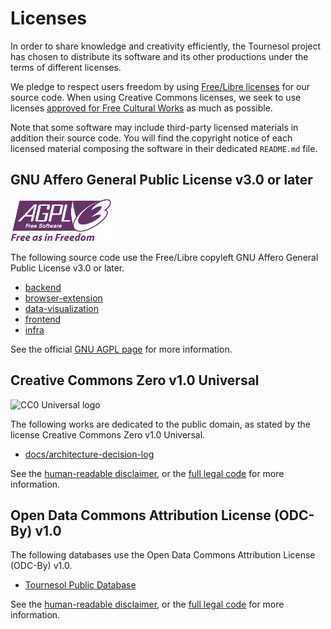 # Licenses

In order to share knowledge and creativity efficiently, the Tournesol project
has chosen to distribute its software and its other productions under the
terms of different licenses.

We pledge to respect users freedom by using
[Free/Libre licenses][gnu-freesoftware] for our source code. When using
Creative Commons licenses, we seek to use licenses
[approved for Free Cultural Works][cc-freeculturalworks] as much as possible.

Note that some software may include third-party licensed materials in addition
their source code. You will find the copyright notice of each licensed
material composing the software in their dedicated `README.md` file.

## GNU Affero General Public License v3.0 or later

![GNU AGPL v3.0 logo](./docs/logos/agplv3-with-text-162x68.png)

The following source code use the Free/Libre copyleft GNU Affero General Public
License v3.0 or later.

- [backend][ts-browser-ext-copyrights]
- [browser-extension][ts-browser-ext-copyrights]
- [data-visualization][ts-data-viz-copyrights]
- [frontend][ts-frontend-copyrights]
- [infra][ts-infra-copyrights]

See the official [GNU AGPL page][gnu-agpl-3.0] for more information.

## Creative Commons Zero v1.0 Universal

![CC0 Universal logo](https://mirrors.creativecommons.org/presskit/buttons/80x15/png/cc-zero.png)

The following works are dedicated to the public domain, as stated by the
license Creative Commons Zero v1.0 Universal.

- [docs/architecture-decision-log](./docs/architecture-decision-log/LICENSE.md)


See the [human-readable disclaimer][cc0-1.0-disclaimer], or the
[full legal code][cc0-1.0-full-legalcode] for more information.

## Open Data Commons Attribution License (ODC-By) v1.0

The following databases use the Open Data Commons Attribution License (ODC-By)
v1.0.

- [Tournesol Public Database](https://api.tournesol.app/exports/comparisons/)

See the [human-readable disclaimer][odc-by-1.0-disclaimer], or the
[full legal code][odc-by-1.0-fulllegalcode] for more information.

[ts-backend-copyrights]: https://github.com/tournesol-app/tournesol/tree/main/backend#copyright--license
[ts-browser-ext-copyrights]: https://github.com/tournesol-app/tournesol/tree/main/browser-extension#copyright--license
[ts-data-viz-copyrights]: https://github.com/tournesol-app/tournesol/tree/main/data-visualization#copyright--license
[ts-frontend-copyrights]: https://github.com/tournesol-app/tournesol/tree/main/frontend#copyright--license
[ts-infra-copyrights]: https://github.com/tournesol-app/tournesol/tree/main/infra#copyright--license


[gnu-agpl-3.0]: https://www.gnu.org/licenses/agpl-3.0.en.html
[gnu-freesoftware]: https://www.gnu.org/philosophy/free-sw.en.html

[cc0-1.0-disclaimer]: https://creativecommons.org/publicdomain/zero/1.0/
[cc0-1.0-full-legalcode]: https://creativecommons.org/publicdomain/zero/1.0/legalcode

[cc-freeculturalworks]: https://creativecommons.org/share-your-work/public-domain/freeworks/

[odc-by-1.0-disclaimer]: https://opendatacommons.org/licenses/by/summary/
[odc-by-1.0-fulllegalcode]: https://opendatacommons.org/licenses/by/1-0/
